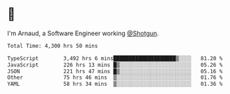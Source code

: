 # 👋

I'm Arnaud, a Software Engineer working [@Shotgun](https://shotgun.live).

<!--START_SECTION:waka-->

```txt
Total Time: 4,300 hrs 50 mins

TypeScript        3,492 hrs 6 mins████████████████████▒░░░░   81.20 %
JavaScript        226 hrs 13 mins █▒░░░░░░░░░░░░░░░░░░░░░░░   05.26 %
JSON              221 hrs 47 mins █▒░░░░░░░░░░░░░░░░░░░░░░░   05.16 %
Other             75 hrs 46 mins  ▒░░░░░░░░░░░░░░░░░░░░░░░░   01.76 %
YAML              58 hrs 34 mins  ▒░░░░░░░░░░░░░░░░░░░░░░░░   01.36 %
```

<!--END_SECTION:waka-->
